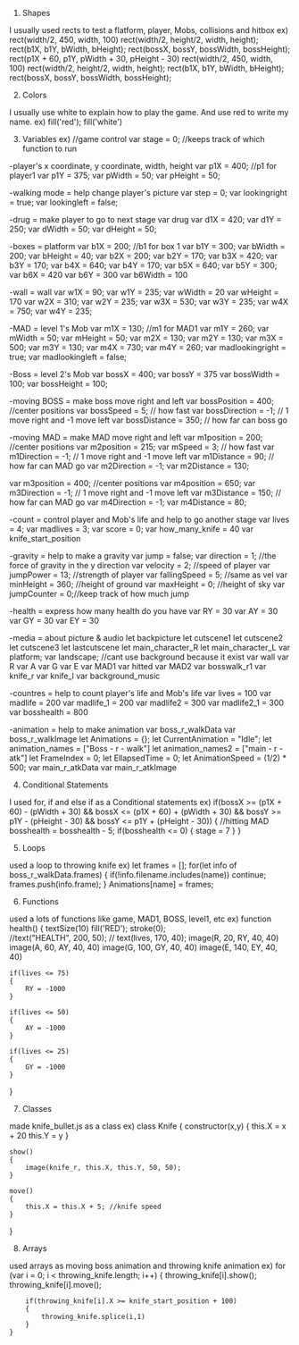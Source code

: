 1. Shapes

I usually used rects to test a flatform, player, Mobs, collisions and hitbox
ex)
rect(width/2, 450, width, 100)
rect(width/2, height/2, width, height);
rect(b1X, b1Y, bWidth, bHeight);
rect(bossX, bossY, bossWidth, bossHeight);
rect(p1X + 60, p1Y, pWidth + 30, pHeight - 30)
rect(width/2, 450, width, 100)
rect(width/2, height/2, width, height);
rect(b1X, b1Y, bWidth, bHeight);
rect(bossX, bossY, bossWidth, bossHeight);

2. Colors

I usually use white to explain how to play the game. And use red to write my name.
ex)
fill('red');
fill('white')

3. Variables
ex)
//game control
var stage = 0; //keeps track of which function to run


-player's x coordinate, y coordinate, width, height
var p1X = 400; //p1 for player1
var p1Y = 375;
var pWidth = 50;
var pHeight = 50;

-walking mode = help change player's picture
var step = 0;
var lookingright = true;
var lookingleft = false;


-drug = make player to go to next stage
var drug
var d1X = 420;
var d1Y = 250;
var dWidth = 50;
var dHeight = 50;


-boxes = platform
var b1X = 200; //b1 for box 1
var b1Y = 300;
var bWidth = 200;
var bHeight = 40;
var b2X  = 200;
var b2Y = 170;
var b3X = 420;
var b3Y = 170;
var b4X = 640;
var b4Y = 170;
var b5X = 640;
var b5Y = 300;
var b6X = 420
var b6Y = 300
var b6Width = 100


-wall = wall
var w1X = 90;
var w1Y = 235;
var wWidth = 20
var wHeight = 170
var w2X = 310;
var w2Y = 235;
var w3X = 530;
var w3Y = 235;
var w4X = 750;
var w4Y = 235;

-MAD = level 1's Mob
var m1X = 130; //m1 for MAD1
var m1Y = 260;
var mWidth = 50;
var mHeight = 50;
var m2X = 130;
var m2Y = 130;
var m3X = 500;
var m3Y = 130;
var m4X = 730;
var m4Y = 260;
var madlookingright = true;
var madlookingleft = false;

-Boss = level 2's Mob
var bossX = 400;
var bossY = 375
var bossWidth = 100;
var bossHeight = 100;

-moving BOSS = make boss move right and left
var bossPosition = 400; //center positions
var bossSpeed = 5; // how fast
var bossDirection = -1; // 1 move right and -1 move left
var bossDistance = 350; // how far can boss go

-moving MAD = make MAD move right and left
var m1position = 200; //center positions
var m2position = 215;
var mSpeed = 3; // how fast
var m1Direction = -1; // 1 move right and -1 move left
var m1Distance = 90; // how far can MAD go
var m2Direction = -1;
var m2Distance = 130;

var m3position = 400; //center positions
var m4position = 650;
var m3Direction = -1; // 1 move right and -1 move left
var m3Distance = 150; // how far can MAD go
var m4Direction = -1;
var m4Distance = 80;

-count = control player and Mob's life and help to go another stage
var lives = 4;
var madlives = 3;
var score  = 0;
var how_many_knife = 40
var knife_start_position 


-gravity = help to make a gravity
var jump = false;
var direction = 1; //the force of gravity in the y direction
var velocity = 2; //speed of player
var jumpPower = 13; //strength of player
var fallingSpeed = 5; //same as vel
var minHeight = 360; //height of ground
var maxHeight = 0; //height of sky
var jumpCounter = 0;//keep track of how much jump

-health = express how many health do you have
var RY = 30
var AY = 30
var GY = 30
var EY = 30

-media = about picture & audio
let backpicture
let cutscene1
let cutscene2
let cutscene3
let lastcutscene
let main_character_R
let main_character_L
var platform;
var landscape; //cant use background because it exist
var wall
var R
var A
var G
var E
var MAD1
var hitted
var MAD2
var bosswalk_r1
var knife_r
var knife_l
var background_music

-countres = help to count player's life and Mob's life
var lives = 100
var madlife = 200
var madlife_1 = 200
var madlife2 = 300
var madlife2_1 = 300
var bosshealth = 800


-animation = help to make animation
var boss_r_walkData
var boss_r_walkImage
let Animations = {};
let CurrentAnimation = "Idle";
let animation_names = ["Boss - r - walk"]
let animation_names2 = ["main - r - atk"]
let FrameIndex = 0;
let EllapsedTime = 0;
let AnimationSpeed = (1/2) * 500;
var main_r_atkData
var main_r_atkImage

4. Conditional Statements

I used for, if and else if as a Conditional statements
ex)
    if(bossX >= (p1X + 60) - (pWidth + 30) && bossX <= (p1X + 60) + (pWidth + 30) && bossY >= p1Y - (pHeight - 30) && bossY <= p1Y + (pHeight - 30))
    {
        //hitting MAD
        bosshealth = bosshealth - 5;
        if(bosshealth <= 0)
        {
            stage = 7
        }
    }

5. Loops

used a loop to throwing knife
ex)
let frames = [];
        for(let info of boss_r_walkData.frames)
        {
            if(!info.filename.includes(name))
                continue;
            frames.push(info.frame);
        }
        Animations[name] = frames;

6. Functions

used a lots of functions like game, MAD1, BOSS, level1, etc
ex)
function health()
{
    textSize(10)
    fill('RED');
    stroke(0);  
    //text("HEALTH", 200, 50);
    // text(lives, 170, 40);
    image(R, 20, RY, 40, 40)
    image(A, 60, AY, 40, 40)
    image(G, 100, GY, 40, 40)
    image(E, 140, EY, 40, 40)

    if(lives <= 75)
    {
        RY = -1000
    }

    if(lives <= 50)
    {
        AY = -1000
    }

    if(lives <= 25)
    {
        GY = -1000
    }
}

7. Classes

made knife_bullet.js as a class
ex)
class Knife
{
    constructor(x,y)
    {
        this.X = x + 20
        this.Y = y
    }

    show()
    {
        image(knife_r, this.X, this.Y, 50, 50);
    }

    move()
    {
        this.X = this.X + 5; //knife speed
    }
}

8. Arrays

used arrays as moving boss animation and throwing knife animation
ex)
    for (var i = 0; i < throwing_knife.length; i++)
    {
        throwing_knife[i].show();
        throwing_knife[i].move();

        if(throwing_knife[i].X >= knife_start_position + 100)
        {
            throwing_knife.splice(i,1)
        }
    }
    